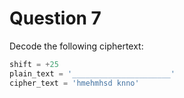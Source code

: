 # Question 7

Decode the following ciphertext:

```py
shift = +25
plain_text = '______________________'
cipher_text = 'hmehmhsd knno'
```
